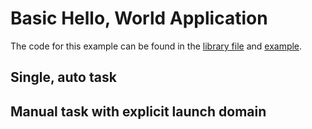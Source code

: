 # Basic Hello, World Application

The code for this example can be found in the [library file](../hello/hello.py) and [example](hello.py).

## Single, auto task

## Manual task with explicit launch domain

